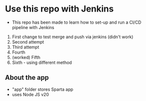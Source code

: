 # Use this repo with Jenkins
* This repo has been made to learn how to set-up and run a CI/CD pipeline with Jenkins
1. First change to test merge and push via jenkins (didn't work)
2. Second attempt
3. Third attempt
4. Fourth
5. (worked) Fifth
6. Sixth - using different method
## About the app
- "app" folder stores Sparta app
- uses Node JS v20

